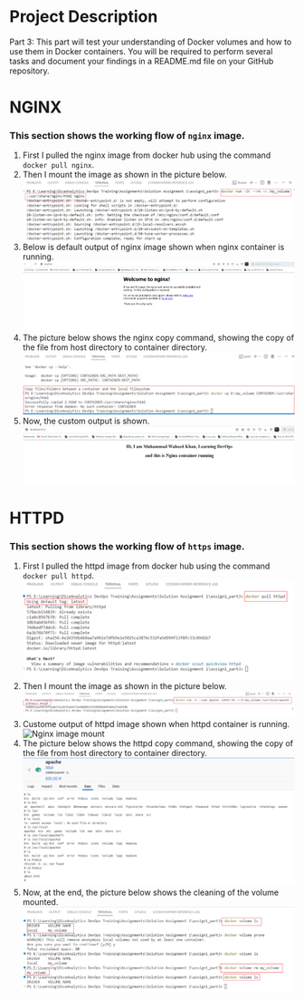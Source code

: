 # Project Description
Part 3: This part will test your understanding of Docker volumes and how to use them in Docker containers. You will be required to perform several tasks and document your  findings in a README.md file on your GitHub repository.

# NGINX
### This section shows the working flow of `nginx` image.  
1. First I pulled the nginx image from docker hub using the command `docker pull nginx`.  
2. Then I mount the image as shown in the picture below.  
![Nginx image mount](/assets/nginx_volume_mount.png)
3. Below is default output of nginx image shown when nginx container is running.  
![Nginx image mount](/assets/nginx%20welcome.png)
4. The picture below shows the nginx copy command, showing the copy of the file from host directory to container directory.
![Nginx image mount](/assets/nginx_copy.png)
5. Now, the custom output is shown.  
![Nginx image mount](/assets/nginx_custom_output.png)

# HTTPD
### This section shows the working flow of `https` image.  
1. First I pulled the httpd image from docker hub using the command `docker pull httpd`.  
![Nginx image mount](/assets/httpd_pull.png)
2. Then I mount the image as shown in the picture below.  
![Nginx image mount](/assets/httpd_mount.png)
3. Custome output of httpd image shown when httpd container is running.  
![Nginx image mount](/assets/httpd_output.png.png)
4. The picture below shows the httpd copy command, showing the copy of the file from host directory to container directory.
![Nginx image mount](/assets/filecopyproof_httpd.png)
5. Now, at the end, the picture below shows the cleaning of the volume mounted.    
![Nginx image mount](/assets/clean_volum.png)